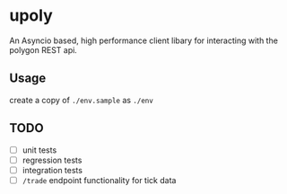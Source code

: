 # upoly

An Asyncio based, high performance client libary for interacting
with the polygon REST api.

## Usage

create a copy of `./env.sample` as `./env`

## TODO

- [ ] unit tests
- [ ] regression tests
- [ ] integration tests
- [ ] `/trade` endpoint functionality for tick data
